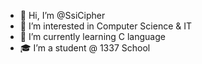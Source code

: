 - 👋 Hi, I’m @SsiCipher
- 👀 I’m interested in Computer Science & IT
- 🌱 I’m currently learning C language
- 🎓 I’m a student @ 1337 School
<!-- - 📫 How to reach me  -->

<!---
SsiCipher/SsiCipher is a ✨ special ✨ repository because its `README.md` (this file) appears on your GitHub profile.
You can click the Preview link to take a look at your changes.
--->
